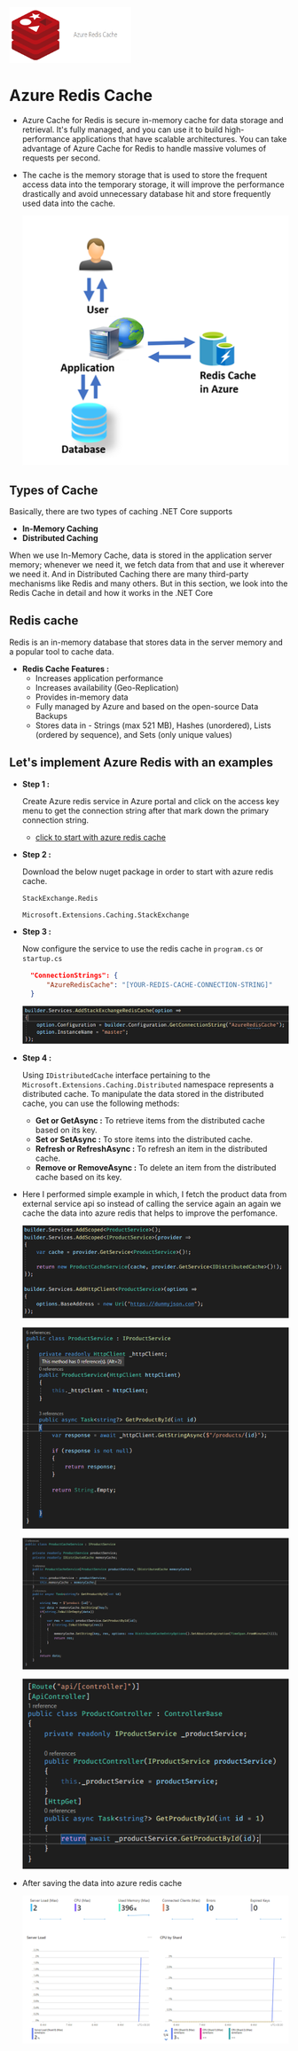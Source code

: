 

<img src="/images/270865885-83decc43-eb16-492d-be08-5c5bdade779d.png" alt="drawing" width="220" height="100"/> 

# Azure Redis Cache

-  Azure Cache for Redis is secure in-memory cache for data storage and retrieval. It's fully managed, and you can use it to build high-performance applications that have scalable architectures. You can take advantage of Azure Cache for Redis to handle massive volumes of requests per second.

-  The cache is the memory storage that is used to store the frequent access data into the temporary storage, it will improve the performance drastically and avoid unnecessary database hit and store frequently used data into the cache.

    ![image](/images/270869741-19813832-eabb-42b6-8e1b-3c8de1602d6a.png)


## Types of Cache
    
Basically, there are two types of caching .NET Core supports

- **In-Memory Caching**
- **Distributed Caching**
    
When we use In-Memory Cache, data is stored in the application server memory; whenever we need it, we fetch data from that and use it wherever we need it. And in Distributed Caching there are many third-party mechanisms like Redis and many others. But in this section, we look into the Redis Cache in detail and how it works in the .NET Core

## Redis cache 

Redis is an in-memory database that stores data in the server memory and a popular tool to cache data.


- **Redis Cache Features :**
    - Increases application performance
    - Increases availability (Geo-Replication)
    - Provides in-memory data
    - Fully managed by Azure and based on the open-source Data Backups
    - Stores data in - Strings (max 521 MB), Hashes (unordered), Lists (ordered by sequence), and Sets (only unique values)

## Let's implement Azure Redis with an examples

- **Step 1 :** 
    
    Create Azure redis service in Azure portal and click on the access key menu to get the connection string after that mark down the primary connection string.
    - [click to start with azure redis cache](https://azure.microsoft.com/en-in/get-started/azure-portal)

- **Step 2 :**

    Download the below nuget package in order to start with azure redis cache.

    ```
    StackExchange.Redis
    ```

    ```
    Microsoft.Extensions.Caching.StackExchange
    ```

- **Step 3 :**

    Now configure the service to use the redis cache in `program.cs` or `startup.cs`

    ```json
      "ConnectionStrings": {
          "AzureRedisCache": "[YOUR-REDIS-CACHE-CONNECTION-STRING]"
      }
    ```
    
    ![image](/images/270866989-6912f38d-a38a-4f66-bfb0-9fe3e0ab484f.png)


- **Step 4 :**

    Using `IDistributedCache` interface pertaining to the `Microsoft.Extensions.Caching.Distributed` namespace represents a distributed cache. To manipulate the data stored in the distributed cache, you can use the following methods:

    - **Get or GetAsync :** To retrieve items from the distributed cache based on its key.
    - **Set or SetAsync :** To store items into the distributed cache.
    - **Refresh or RefreshAsync :** To refresh an item in the distributed cache.
    - **Remove or RemoveAsync :** To delete an item from the distributed cache based on its key.

- Here I performed simple example in which, I fetch the product data from external service api so instead of calling the service again an again we cache the data into azure redis that helps to improve the perfomance.

    ![image](/images/270868465-b83fc459-e9d1-4d12-9e98-fb7778ba3d74.png)

    ![image](/images/270868315-7b79c92a-660d-40bf-8124-d6c16121b5ca.png)

    ![image](/images/270868208-0173ab7f-932d-4e7c-b1af-f560a9ebed48.png)

    ![image](/images/270868585-28d0892f-7caf-4643-8c2c-88808a465a3c.png)

- After saving the data into azure redis cache
  
    ![image](/images/270869545-41a9deb1-d67d-4d70-91ac-30ea6910cf11.png)








    







